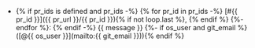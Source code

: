 * {% if pr_ids is defined and pr_ids -%}
{% for pr_id in pr_ids -%}
[#{{ pr_id }}]({{ pr_url }}/{{ pr_id }}){% if not loop.last %}, {% endif %}
{%- endfor %}: {% endif -%}
{{ message }}
{%- if os_user and git_email %} ([@{{ os_user }}](mailto:{{ git_email }})){% endif %}  

